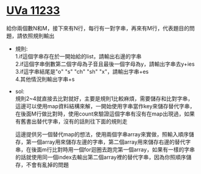 # [UVa 11233](https://vjudge.net/problem/UVA-11233)  

給你兩個數N和M，接下來有N行，每行有一對字串，再來有M行，代表題目的問題，請依照規則輸出  

* 規則:  
  1.if這個字串存在於一開始給的list，請輸出右邊的字串  
  2.if這個字串倒數第二個字母為子音且最後一個字母為y，請輸出字串去y+ies  
  3.if這字串結尾是"o" "s" "ch" "sh" "x"，請輸出字串+es  
  4.其他情況則輸出字串+s

* sol:  
  規則2~4就直接去比對就好，主要是規則1比較麻煩，需要儲存和比對字串，這邊可以使用map資料結構來解，一開始使用字串當作key來儲存替代字串，在後面M行做比對時，使用count來驗證這個字串有沒有在map出現過，如果有舊書出替代字串，沒有的話則往下面的規則走  
    
  這邊提供另一個替代map的想法，使用兩個字串array來實做，照輸入順序儲存，第一個array用來儲存左邊的字串，第二個array用來儲存右邊的替代字串，在後面m行比對時用一個for迴圈去跑完第一個array，如果有一樣的字串的話就使用同一個index去輸出第二個array裡的替代字串，因為你照順序儲存，不會有亂掉的問題
